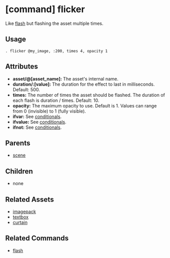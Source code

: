 
# [command] flicker

Like [flash](flash.md) but flashing the asset multiple times.

## Usage

    . flicker @my_image, :200, times 4, opacity 1

## Attributes

 * **asset/@[asset_name]:** The asset's internal name.
 * **duration/:[value]:** The duration for the effect to last in milliseconds. Default: 500.
 * **times:** The number of times the asset should be flashed. The duration of each flash is duration / times. Default: 10.
 * **opacity:** The maximum opacity to use. Default is 1. Values can range from 0 (invisible) to 1 (fully visible).
 * **ifvar:** See [conditionals](conditionals.md).
 * **ifvalue:** See [conditionals](conditionals.md).
 * **ifnot:** See [conditionals](conditionals.md).

## Parents

 * [scene](scene.md)

## Children

 * none

## Related Assets

 * [imagepack](imagepack.md)
 * [textbox](textbox.md)
 * [curtain](curtain.md)

## Related Commands

 * [flash](flash.md)
